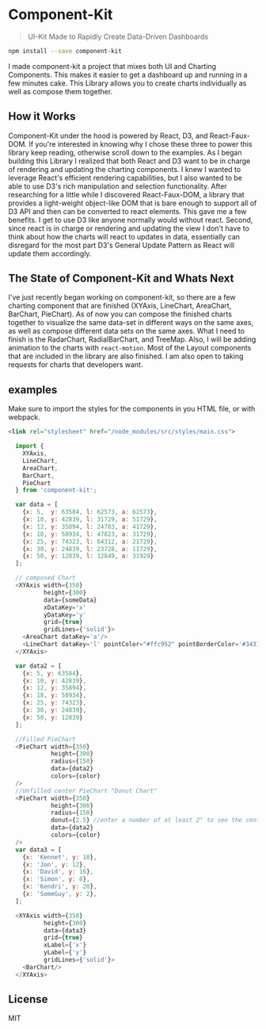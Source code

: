 # Component-Kit
> UI-Kit Made to Rapidly Create Data-Driven Dashboards

```bash
npm install --save component-kit
```

I made component-kit a project that mixes both UI and Charting Components. This
makes it easier to get a dashboard up and running in a few minutes cake. This Library
allows you to create charts individually as well as compose them together.

## How it Works
Component-Kit under the hood is powered by React, D3, and React-Faux-DOM. If
you're interested in knowing why I chose these three to power this library keep
reading, otherwise scroll down to the examples. As I began building this Library
I realized that both React and D3 want to be in charge of rendering and updating
the charting components. I knew I wanted to leverage React's efficient rendering
capabilities, but I also wanted to be able to use D3's rich manipulation and selection
functionality. After researching for a little while I discovered React-Faux-DOM,
a library that provides a light-weight object-like DOM that is bare enough to
support all of D3 API and then can be converted to react elements. This gave me
a few benefits. I get to use D3 like anyone normally would without react. Second,
since react is in charge or rendering and updating the view I don't have to think
about how the charts will react to updates in data, essentially can disregard for
the most part D3's General Update Pattern as React will update them accordingly.

## The State of Component-Kit and Whats Next
I've just recently began working on component-kit, so there are a few charting
component that are finished (XYAxis, LineChart, AreaChart, BarChart, PieChart).
As of now you can compose the finished charts together to visualize the same data-set
in different ways on the same axes, as well as compose different data sets on the
same axes. What I need to finish is the RadarChart, RadialBarChart, and TreeMap.
Also, I will be adding animation to the charts with `react-motion`. Most of the Layout
components that are included in the library are also finished. I am also open to
taking requests for charts that developers want.

## examples
Make sure to import the styles for the components in you HTML file, or with
webpack.
```html
<link rel="stylesheet" href="/node_modules/src/styles/main.css">
```
```js
  import {
    XYAxis,
    LineChart,
    AreaChart,
    BarChart,
    PieChart
  } from 'component-kit';

  var data = [
    {x: 5,  y: 63584, l: 62573, a: 62573},
    {x: 10, y: 42839, l: 31729, a: 51729},
    {x: 12, y: 35894, l: 24783, a: 41729},
    {x: 18, y: 58934, l: 47823, a: 31729},
    {x: 25, y: 74323, l: 64312, a: 21729},
    {x: 30, y: 24839, l: 23728, a: 11729},
    {x: 50, y: 12839, l: 12849, a: 31929}
  ];

  // composed Chart
  <XYAxis width={350}
          height={300}
          data={someData}
          xDataKey='x'
          yDataKey='y'
          grid={true}
          gridLines={'solid'}>
    <AreaChart dataKey='a'/>
    <LineChart dataKey='l' pointColor="#ffc952" pointBorderColor='#34314c'/>
  </XYAxis>

  var data2 = [
    {x: 5, y: 63584},
    {x: 10, y: 42839},
    {x: 12, y: 35894},
    {x: 18, y: 58934},
    {x: 25, y: 74323},
    {x: 30, y: 24839},
    {x: 50, y: 12839}
  ];

  //Filled PieChart
  <PieChart width={350}
            height={300}
            radius={150}
            data={data2}
            colors={color}
  />
  //Unfilled center PieChart "Donut Chart"
  <PieChart width={350}
            height={300}
            radius={150}
            donut={2.5} //enter a number of at least 2^ to see the center unfill
            data={data2}
            colors={color}
  />
  var data3 = [
    {x: 'Kennet', y: 18},
    {x: 'Jon', y: 12},
    {x: 'David', y: 16},
    {x: 'Simon', y: 8},
    {x: 'Kendri', y: 20},
    {x: 'SomeGuy', y: 2},
  ];

  <XYAxis width={350}
          height={300}
          data={data3}
          grid={true}
          xLabel={'x'}
          yLabel={'y'}
          gridLines={'solid'}>
    <BarChart/>
  </XYAxis>
```
## License
MIT
